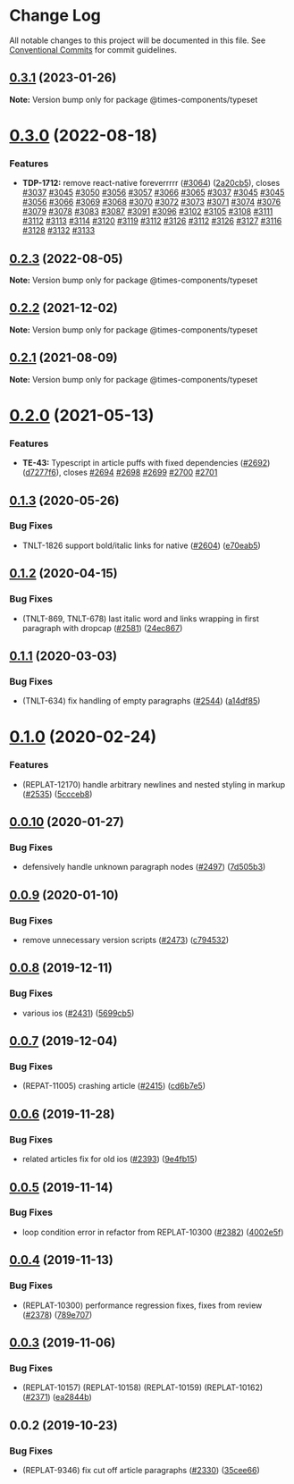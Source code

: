 # Change Log

All notable changes to this project will be documented in this file.
See [Conventional Commits](https://conventionalcommits.org) for commit guidelines.

## [0.3.1](https://github.com/newsuk/times-components/compare/@times-components/typeset@0.3.0...@times-components/typeset@0.3.1) (2023-01-26)

**Note:** Version bump only for package @times-components/typeset





# [0.3.0](https://github.com/newsuk/times-components/compare/@times-components/typeset@0.2.3...@times-components/typeset@0.3.0) (2022-08-18)


### Features

* **TDP-1712:** remove react-native foreverrrrr ([#3064](https://github.com/newsuk/times-components/issues/3064)) ([2a20cb5](https://github.com/newsuk/times-components/commit/2a20cb5abc10a4e7ca2d62487967f8fcf4eccb62)), closes [#3037](https://github.com/newsuk/times-components/issues/3037) [#3045](https://github.com/newsuk/times-components/issues/3045) [#3050](https://github.com/newsuk/times-components/issues/3050) [#3056](https://github.com/newsuk/times-components/issues/3056) [#3057](https://github.com/newsuk/times-components/issues/3057) [#3066](https://github.com/newsuk/times-components/issues/3066) [#3065](https://github.com/newsuk/times-components/issues/3065) [#3037](https://github.com/newsuk/times-components/issues/3037) [#3045](https://github.com/newsuk/times-components/issues/3045) [#3045](https://github.com/newsuk/times-components/issues/3045) [#3056](https://github.com/newsuk/times-components/issues/3056) [#3066](https://github.com/newsuk/times-components/issues/3066) [#3069](https://github.com/newsuk/times-components/issues/3069) [#3068](https://github.com/newsuk/times-components/issues/3068) [#3070](https://github.com/newsuk/times-components/issues/3070) [#3072](https://github.com/newsuk/times-components/issues/3072) [#3073](https://github.com/newsuk/times-components/issues/3073) [#3071](https://github.com/newsuk/times-components/issues/3071) [#3074](https://github.com/newsuk/times-components/issues/3074) [#3076](https://github.com/newsuk/times-components/issues/3076) [#3079](https://github.com/newsuk/times-components/issues/3079) [#3078](https://github.com/newsuk/times-components/issues/3078) [#3083](https://github.com/newsuk/times-components/issues/3083) [#3087](https://github.com/newsuk/times-components/issues/3087) [#3091](https://github.com/newsuk/times-components/issues/3091) [#3096](https://github.com/newsuk/times-components/issues/3096) [#3102](https://github.com/newsuk/times-components/issues/3102) [#3105](https://github.com/newsuk/times-components/issues/3105) [#3108](https://github.com/newsuk/times-components/issues/3108) [#3111](https://github.com/newsuk/times-components/issues/3111) [#3112](https://github.com/newsuk/times-components/issues/3112) [#3113](https://github.com/newsuk/times-components/issues/3113) [#3114](https://github.com/newsuk/times-components/issues/3114) [#3120](https://github.com/newsuk/times-components/issues/3120) [#3119](https://github.com/newsuk/times-components/issues/3119) [#3112](https://github.com/newsuk/times-components/issues/3112) [#3126](https://github.com/newsuk/times-components/issues/3126) [#3112](https://github.com/newsuk/times-components/issues/3112) [#3126](https://github.com/newsuk/times-components/issues/3126) [#3127](https://github.com/newsuk/times-components/issues/3127) [#3116](https://github.com/newsuk/times-components/issues/3116) [#3128](https://github.com/newsuk/times-components/issues/3128) [#3132](https://github.com/newsuk/times-components/issues/3132) [#3133](https://github.com/newsuk/times-components/issues/3133)





## [0.2.3](https://github.com/newsuk/times-components/compare/@times-components/typeset@0.2.2...@times-components/typeset@0.2.3) (2022-08-05)

**Note:** Version bump only for package @times-components/typeset





## [0.2.2](https://github.com/newsuk/times-components/compare/@times-components/typeset@0.2.1...@times-components/typeset@0.2.2) (2021-12-02)

**Note:** Version bump only for package @times-components/typeset





## [0.2.1](https://github.com/newsuk/times-components/compare/@times-components/typeset@0.2.0...@times-components/typeset@0.2.1) (2021-08-09)

**Note:** Version bump only for package @times-components/typeset





# [0.2.0](https://github.com/newsuk/times-components/compare/@times-components/typeset@0.1.3...@times-components/typeset@0.2.0) (2021-05-13)


### Features

* **TE-43:** Typescript in article puffs with fixed dependencies ([#2692](https://github.com/newsuk/times-components/issues/2692)) ([d7277f6](https://github.com/newsuk/times-components/commit/d7277f60e60de0c0382b26b8829dcb0160fec8d7)), closes [#2694](https://github.com/newsuk/times-components/issues/2694) [#2698](https://github.com/newsuk/times-components/issues/2698) [#2699](https://github.com/newsuk/times-components/issues/2699) [#2700](https://github.com/newsuk/times-components/issues/2700) [#2701](https://github.com/newsuk/times-components/issues/2701)





## [0.1.3](https://github.com/newsuk/times-components/compare/@times-components/typeset@0.1.2...@times-components/typeset@0.1.3) (2020-05-26)


### Bug Fixes

* TNLT-1826 support bold/italic links for native ([#2604](https://github.com/newsuk/times-components/issues/2604)) ([e70eab5](https://github.com/newsuk/times-components/commit/e70eab54f0cd2585a5b513d11397d8e0b2e84f4d))





## [0.1.2](https://github.com/newsuk/times-components/compare/@times-components/typeset@0.1.1...@times-components/typeset@0.1.2) (2020-04-15)


### Bug Fixes

* (TNLT-869, TNLT-678) last italic word and links wrapping in first paragraph with dropcap ([#2581](https://github.com/newsuk/times-components/issues/2581)) ([24ec867](https://github.com/newsuk/times-components/commit/24ec86743e579746f0da1430779a940335e2a962))





## [0.1.1](https://github.com/newsuk/times-components/compare/@times-components/typeset@0.1.0...@times-components/typeset@0.1.1) (2020-03-03)


### Bug Fixes

* (TNLT-634) fix handling of empty paragraphs ([#2544](https://github.com/newsuk/times-components/issues/2544)) ([a14df85](https://github.com/newsuk/times-components/commit/a14df858e1da71594a8f787e6a32a2ecf1fcc788))





# [0.1.0](https://github.com/newsuk/times-components/compare/@times-components/typeset@0.0.10...@times-components/typeset@0.1.0) (2020-02-24)


### Features

* (REPLAT-12170) handle arbitrary newlines and nested styling in markup ([#2535](https://github.com/newsuk/times-components/issues/2535)) ([5ccceb8](https://github.com/newsuk/times-components/commit/5ccceb809c388c877dbf3a8e45959d6ddf8e052a))





## [0.0.10](https://github.com/newsuk/times-components/compare/@times-components/typeset@0.0.9...@times-components/typeset@0.0.10) (2020-01-27)


### Bug Fixes

* defensively handle unknown paragraph nodes ([#2497](https://github.com/newsuk/times-components/issues/2497)) ([7d505b3](https://github.com/newsuk/times-components/commit/7d505b3583937da2d812221ccec5804031004f2f))





## [0.0.9](https://github.com/newsuk/times-components/compare/@times-components/typeset@0.0.8...@times-components/typeset@0.0.9) (2020-01-10)


### Bug Fixes

* remove unnecessary version scripts ([#2473](https://github.com/newsuk/times-components/issues/2473)) ([c794532](https://github.com/newsuk/times-components/commit/c79453211789136429b3f8ebb6d9550831a7cd98))





## [0.0.8](https://github.com/newsuk/times-components/compare/@times-components/typeset@0.0.7...@times-components/typeset@0.0.8) (2019-12-11)


### Bug Fixes

* various ios ([#2431](https://github.com/newsuk/times-components/issues/2431)) ([5699cb5](https://github.com/newsuk/times-components/commit/5699cb54e9f6df9fbfba8130cd6997f4eb3f9d1f))





## [0.0.7](https://github.com/newsuk/times-components/compare/@times-components/typeset@0.0.6...@times-components/typeset@0.0.7) (2019-12-04)


### Bug Fixes

* (REPAT-11005) crashing article ([#2415](https://github.com/newsuk/times-components/issues/2415)) ([cd6b7e5](https://github.com/newsuk/times-components/commit/cd6b7e543ff0b598c6d74ce80df6560361ba8425))





## [0.0.6](https://github.com/newsuk/times-components/compare/@times-components/typeset@0.0.5...@times-components/typeset@0.0.6) (2019-11-28)


### Bug Fixes

* related articles fix for old ios ([#2393](https://github.com/newsuk/times-components/issues/2393)) ([9e4fb15](https://github.com/newsuk/times-components/commit/9e4fb15f50cc7028ad9535659f6e7e59ab2571b4))





## [0.0.5](https://github.com/newsuk/times-components/compare/@times-components/typeset@0.0.4...@times-components/typeset@0.0.5) (2019-11-14)


### Bug Fixes

* loop condition error in refactor from REPLAT-10300 ([#2382](https://github.com/newsuk/times-components/issues/2382)) ([4002e5f](https://github.com/newsuk/times-components/commit/4002e5fb081eeb4baad706ba91e6bdc944d747d1))





## [0.0.4](https://github.com/newsuk/times-components/compare/@times-components/typeset@0.0.3...@times-components/typeset@0.0.4) (2019-11-13)


### Bug Fixes

* (REPLAT-10300) performance regression fixes, fixes from review ([#2378](https://github.com/newsuk/times-components/issues/2378)) ([789e707](https://github.com/newsuk/times-components/commit/789e7078e2f1565706af74d29b0b581e3208d135))





## [0.0.3](https://github.com/newsuk/times-components/compare/@times-components/typeset@0.0.2...@times-components/typeset@0.0.3) (2019-11-06)


### Bug Fixes

* (REPLAT-10157) (REPLAT-10158) (REPLAT-10159) (REPLAT-10162) ([#2371](https://github.com/newsuk/times-components/issues/2371)) ([ea2844b](https://github.com/newsuk/times-components/commit/ea2844b372f9fe3efb9e7c866353c2c5c4b9b58c))





## 0.0.2 (2019-10-23)


### Bug Fixes

* (REPLAT-9346) fix cut off article paragraphs ([#2330](https://github.com/newsuk/times-components/issues/2330)) ([35cee66](https://github.com/newsuk/times-components/commit/35cee66))
